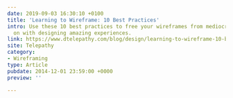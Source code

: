```yaml
---
date: 2019-09-03 16:30:10 +0100
title: 'Learning to Wireframe: 10 Best Practices'
intro: Use these 10 best practices to free your wireframes from mediocrity and get
  on with designing amazing experiences.
link: https://www.dtelepathy.com/blog/design/learning-to-wireframe-10-best-practices
site: Telepathy
category:
- Wireframing
type: Article
pubdate: 2014-12-01 23:59:00 +0000
preview: ''

---
```

